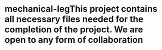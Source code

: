 # mechanical-legThis project contains all necessary files needed for the completion of the project. We are open to any form of collaboration
